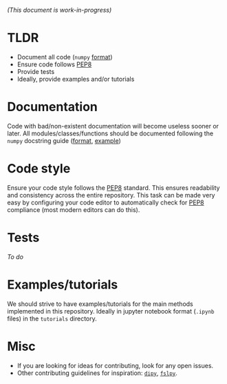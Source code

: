 *(This document is work-in-progress)*

# TLDR
- Document all code (`numpy` [format](https://numpydoc.readthedocs.io/en/latest/format.html))
- Ensure code follows [PEP8](https://www.python.org/dev/peps/pep-0008/)
- Provide tests
- Ideally, provide examples and/or tutorials

# Documentation
Code with bad/non-existent documentation will become useless sooner or later. All modules/classes/functions should be documented following the `numpy` docstring guide ([format](https://numpydoc.readthedocs.io/en/latest/format.html), [example](https://numpydoc.readthedocs.io/en/latest/example.html#example))

# Code style
Ensure your code style follows the [PEP8](https://www.python.org/dev/peps/pep-0008/) standard. This ensures readability and consistency across the entire repository. This task can be made very easy by configuring your code editor to automatically check for [PEP8](https://www.python.org/dev/peps/pep-0008/) compliance (most modern editors can do this).

# Tests
*To do*

# Examples/tutorials
We should strive to have examples/tutorials for the main methods implemented in this repository. Ideally in jupyter notebook format (`.ipynb` files) in the `tutorials` directory.

# Misc
- If you are looking for ideas for contributing, look for any open issues.
- Other contributing guidelines for inspiration: [`dipy`](https://github.com/dipy/dipy/blob/master/CONTRIBUTING.md), [`fslpy`](https://users.fmrib.ox.ac.uk/~paulmc/fsleyes/fslpy/latest/contributing.html).